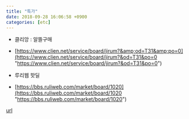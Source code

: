 ```yaml
---
title: "특가"
date: 2018-09-28 16:06:58 +0900
categories: [etc]
---
```


- 클리앙 : 알뜰구매
- [https://www.clien.net/service/board/jirum?&amp;od=T31&amp;po=0](https://www.clien.net/service/board/jirum?&od=T31&po=0 "https://www.clien.net/service/board/jirum?&od=T31&po=0")

- 루리웹 핫딜
- [https://bbs.ruliweb.com/market/board/1020](https://bbs.ruliweb.com/market/board/1020 "https://bbs.ruliweb.com/market/board/1020")





[url](http://www.mins01.com/mh/tech/read/1198)